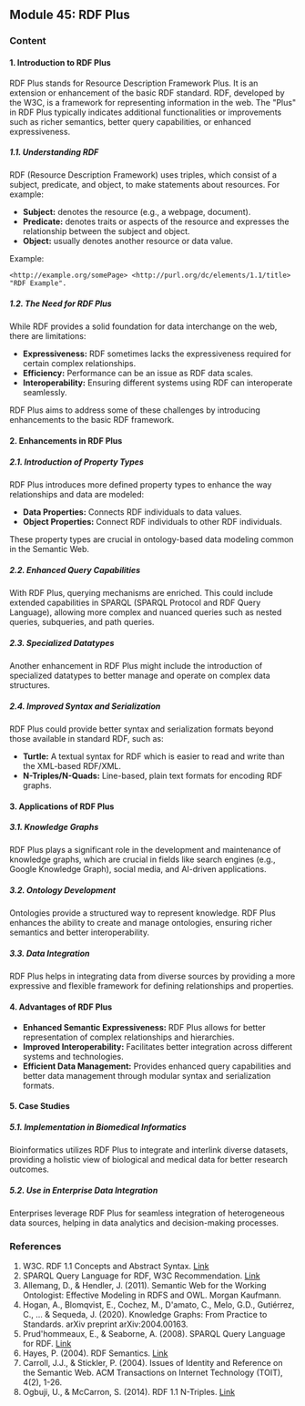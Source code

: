 ## Module 45: RDF Plus

### Content

#### 1. Introduction to RDF Plus

RDF Plus stands for Resource Description Framework Plus. It is an extension or enhancement of the basic RDF standard. RDF, developed by the W3C, is a framework for representing information in the web. The "Plus" in RDF Plus typically indicates additional functionalities or improvements such as richer semantics, better query capabilities, or enhanced expressiveness.

##### 1.1. Understanding RDF

RDF (Resource Description Framework) uses triples, which consist of a subject, predicate, and object, to make statements about resources. For example:

- **Subject:** denotes the resource (e.g., a webpage, document).
- **Predicate:** denotes traits or aspects of the resource and expresses the relationship between the subject and object.
- **Object:** usually denotes another resource or data value.

Example:

```
<http://example.org/somePage> <http://purl.org/dc/elements/1.1/title> "RDF Example".
```

##### 1.2. The Need for RDF Plus

While RDF provides a solid foundation for data interchange on the web, there are limitations:

- **Expressiveness:** RDF sometimes lacks the expressiveness required for certain complex relationships.
- **Efficiency:** Performance can be an issue as RDF data scales.
- **Interoperability:** Ensuring different systems using RDF can interoperate seamlessly.

RDF Plus aims to address some of these challenges by introducing enhancements to the basic RDF framework.

#### 2. Enhancements in RDF Plus

##### 2.1. Introduction of Property Types

RDF Plus introduces more defined property types to enhance the way relationships and data are modeled:

- **Data Properties:** Connects RDF individuals to data values.
- **Object Properties:** Connect RDF individuals to other RDF individuals.

These property types are crucial in ontology-based data modeling common in the Semantic Web.

##### 2.2. Enhanced Query Capabilities

With RDF Plus, querying mechanisms are enriched. This could include extended capabilities in SPARQL (SPARQL Protocol and RDF Query Language), allowing more complex and nuanced queries such as nested queries, subqueries, and path queries.

##### 2.3. Specialized Datatypes

Another enhancement in RDF Plus might include the introduction of specialized datatypes to better manage and operate on complex data structures.

##### 2.4. Improved Syntax and Serialization

RDF Plus could provide better syntax and serialization formats beyond those available in standard RDF, such as:

- **Turtle:** A textual syntax for RDF which is easier to read and write than the XML-based RDF/XML.
- **N-Triples/N-Quads:** Line-based, plain text formats for encoding RDF graphs.

#### 3. Applications of RDF Plus

##### 3.1. Knowledge Graphs

RDF Plus plays a significant role in the development and maintenance of knowledge graphs, which are crucial in fields like search engines (e.g., Google Knowledge Graph), social media, and AI-driven applications.

##### 3.2. Ontology Development

Ontologies provide a structured way to represent knowledge. RDF Plus enhances the ability to create and manage ontologies, ensuring richer semantics and better interoperability.

##### 3.3. Data Integration

RDF Plus helps in integrating data from diverse sources by providing a more expressive and flexible framework for defining relationships and properties.

#### 4. Advantages of RDF Plus

- **Enhanced Semantic Expressiveness:** RDF Plus allows for better representation of complex relationships and hierarchies.
- **Improved Interoperability:** Facilitates better integration across different systems and technologies.
- **Efficient Data Management:** Provides enhanced query capabilities and better data management through modular syntax and serialization formats.

#### 5. Case Studies

##### 5.1. Implementation in Biomedical Informatics

Bioinformatics utilizes RDF Plus to integrate and interlink diverse datasets, providing a holistic view of biological and medical data for better research outcomes.

##### 5.2. Use in Enterprise Data Integration

Enterprises leverage RDF Plus for seamless integration of heterogeneous data sources, helping in data analytics and decision-making processes.

### References

1. W3C. RDF 1.1 Concepts and Abstract Syntax. [Link](https://www.w3.org/TR/rdf11-concepts/)
2. SPARQL Query Language for RDF, W3C Recommendation. [Link](https://www.w3.org/TR/sparql11-query/)
3. Allemang, D., & Hendler, J. (2011). Semantic Web for the Working Ontologist: Effective Modeling in RDFS and OWL. Morgan Kaufmann.
4. Hogan, A., Blomqvist, E., Cochez, M., D'amato, C., Melo, G.D., Gutiérrez, C., ... & Sequeda, J. (2020). Knowledge Graphs: From Practice to Standards. arXiv preprint arXiv:2004.00163.
5. Prud'hommeaux, E., & Seaborne, A. (2008). SPARQL Query Language for RDF. [Link](https://www.w3.org/TR/rdf-sparql-query/)
6. Hayes, P. (2004). RDF Semantics. [Link](https://www.w3.org/TR/rdf-mt/)
7. Carroll, J.J., & Stickler, P. (2004). Issues of Identity and Reference on the Semantic Web. ACM Transactions on Internet Technology (TOIT), 4(2), 1-26.
8. Ogbuji, U., & McCarron, S. (2014). RDF 1.1 N-Triples. [Link](https://www.w3.org/TR/n-triples/)
